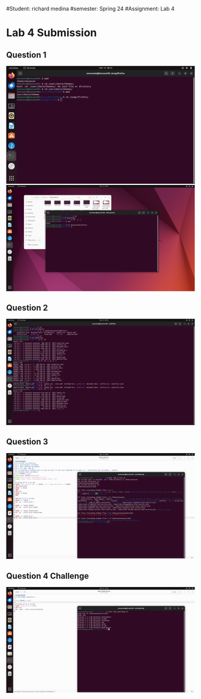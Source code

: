 #Student: richard medina
#semester: Spring 24
#Assignment: Lab 4

# Lab 4 Submission

## Question 1
![q1.1](lab4q1-1ss.png)
![q1.2](lab4q1-2ss.png)

## Question 2
![q2](lab4q2ss.png)

## Question 3
![q3](lab4q3ss.png)

## Question 4 Challenge
![q4](lab4q4.png)

